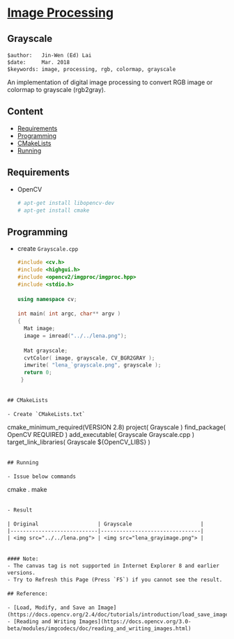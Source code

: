 # [Image Processing](../../)

## Grayscale

```
$author:   Jin-Wen (Ed) Lai           
$date:     Mar. 2018
$keywords: image, processing, rgb, colormap, grayscale
```

An implementation of digital image processing to convert RGB image or colormap to grayscale (rgb2gray).

## Content

* [Requirements](#requirements)
* [Programming](#programming)
* [CMakeLists](#cmakelists)
* [Running](#running)

## Requirements

- OpenCV
  ```sh
  # apt-get install libopencv-dev
  # apt-get install cmake
  ```
<!-- python-opencv -->

## Programming

- create `Grayscale.cpp`    

  ```cpp
  #include <cv.h>
  #include <highgui.h>
  #include <opencv2/imgproc/imgproc.hpp>
  #include <stdio.h>
  
  using namespace cv;
  
  int main( int argc, char** argv )
  {
    Mat image;
    image = imread("../../lena.png");
  
    Mat grayscale;
    cvtColor( image, grayscale, CV_BGR2GRAY );
    imwrite( "lena_`grayscale.png", grayscale );
    return 0;
   }
```

## CMakeLists

- Create `CMakeLists.txt`    

  ```
  cmake_minimum_required(VERSION 2.8)
  project( Grayscale )
  find_package( OpenCV REQUIRED )
  add_executable( Grayscale Grayscale.cpp )
  target_link_libraries( Grayscale ${OpenCV_LIBS} )
  ```

## Running

- Issue below commands    

  ```
  cmake .
  make
  ```

- Result    

  | Original                   | Grayscale                      |
  |----------------------------|--------------------------------|
  | <img src="../../lena.png"> | <img src="lena_grayimage.png"> |


#### Note:
- The canvas tag is not supported in Internet Explorer 8 and earlier versions.
- Try to Refresh this Page (Press `F5`) if you cannot see the result.

## Reference:

- [Load, Modify, and Save an Image](https://docs.opencv.org/2.4/doc/tutorials/introduction/load_save_image/load_save_image.html)
- [Reading and Writing Images](https://docs.opencv.org/3.0-beta/modules/imgcodecs/doc/reading_and_writing_images.html)
